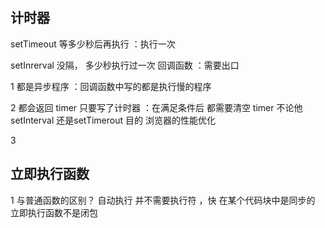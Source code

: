 ## 计时器


setTimeout 等多少秒后再执行 ：执行一次

setInrerval 没隔， 多少秒执行过一次 回调函数 ：需要出口

1 都是异步程序 ：回调函数中写的都是执行慢的程序

2 都会返回 timer 只要写了计时器 ：在满足条件后 都需要清空 timer 不论他setInterval 还是setTimerout 目的 浏览器的性能优化

3 

## 立即执行函数
1 与普通函数的区别？
自动执行  并不需要执行符 ，快 在某个代码块中是同步的   
立即执行函数不是闭包
